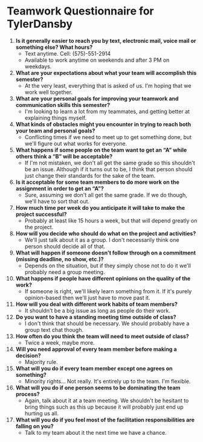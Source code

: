 # Teamwork Questionnaire for TylerDansby

1. __Is it generally easier to reach you by text, electronic mail, voice mail or something else?  What hours?__ 
   * Text anytime. Cell: (575)-551-2914
   * Available to work anytime on weekends and after 3 PM on weekdays.
1. __What are your expectations about what your team will accomplish this semester?__ 
   * At the very least, everything that is asked of us. I'm hoping that we work well together.
1. __What are your personal goals for improving your teamwork and communication skills this semester?__ 
   * I'm looking to learn a lot from my teammates, and getting better at explaining things myself.
1. __What kinds of obstacles might you encounter in trying to reach both your team and personal goals?__ 
   * Conflicting times if we need to meet up to get something done, but we'll figure out what works for everyone.
1. __What happens if some people on the team want to get an “A” while others think a “B” will be acceptable?__ 
   * If I'm not mistaken, we don't all get the same grade so this shouldn't be an issue. Although if it turns out to be, I think that person should just change their standards for the sake of the team. 
1. __Is it acceptable for some team members to do more work on the assignment in order to get an “A”?__ 
   * Sure, assuming we don't all get the same grade. If we do though, we'll have to sort that out.
1. __How much time per week do you anticipate it will take to make the project successful?__ 
   * Probably at least like 15 hours a week, but that will depend greatly on the project.
1. __How will you decide who should do what on the project and activities?__ 
   * We'll just talk about it as a group. I don't necessarily think one person should decide all of that.
1. __What will happen if someone doesn’t follow through on a commitment (missing deadline, no show, etc.)?__ 
   * Depends on the situation, but if they simply chose not to do it we'll probably need a group meeting.
1. __What happens if people have different opinions on the quality of the work?__ 
   * If someone is right, we'll likely learn something from it. If it's purely opinion-based then we'll just have to move past it.
1. __How will you deal with different work habits of team members?__ 
   * It shouldn't be a big issue as long as people do their work.
1. __Do you want to have a standing meeting time outside of class?__ 
   * I don't think that should be necessary. We should probably have a group text chat though. 
1. __How often do you think the team will need to meet outside of class?__ 
   * Twice a week, maybe more.
1. __Will you need approval of every team member before making a decision?__ 
   * Majority rule.
1. __What will you do if every team member except one agrees on something?__ 
   * Minority rights... Not really. It's entirely up to the team. I'm flexible.
1. __What will you do if one person seems to be dominating the team process?__ 
   * Again, talk about it at a team meeting. We shouldn't be hesitant to bring things such as this up because it will probably just end up hurting us all.
1. __What will you do if you feel most of the facilitation responsibilities are falling on you?__ 
   * Talk to my team about it the next time we have a chance.
